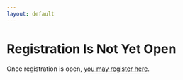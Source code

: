 ```yaml
---
layout: default
---
```


# Registration Is Not Yet Open

Once registration is open, [you may register here](https://events.linuxfoundation.org/container-plumbing-days/register/).
